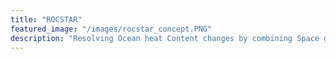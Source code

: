 ```yaml
---
title: "ROCSTAR"
featured_image: "/images/rocstar_concept.PNG"
description: "Resolving Ocean heat Content changes by combining Space gravimeTry, Argo and Radar altimetry"
---
```


